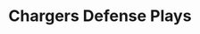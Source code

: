 ---
layout: playbook
title: Chargers Defense Plays
team: chargers
unit: defense
permalink: /chargers/defense/
---